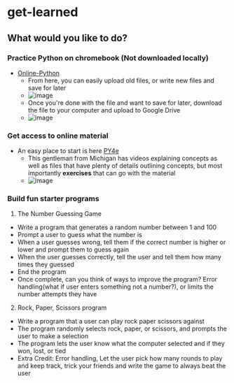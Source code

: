 # get-learned
## What would you like to do?
### Practice Python on chromebook (Not downloaded locally)
- [Online-Python](https://www.online-python.com/)
  - From here, you can easily upload old files, or write new files and save for later
  - ![image](https://user-images.githubusercontent.com/47952324/207500240-58fea40d-7bd9-4fd4-9424-a93f58d22440.png)
  - Once you're done with the file and want to save for later, download the file to your computer and upload to Google Drive
  - ![image](https://user-images.githubusercontent.com/47952324/207500777-2310c9b2-b406-4eba-9914-9e58c2bde4e7.png)

### Get access to online material
- An easy place to start is here [PY4e](https://www.py4e.com/lessons)
  - This gentleman from Michigan has videos explaining concepts as well as files that have plenty of details outlining concepts, but most importantly **exercises** that can go with the material
  - ![image](https://user-images.githubusercontent.com/47952324/207503850-0ed5a482-9355-4df4-b859-914f802757a0.png)

### Build fun starter programs
1. The Number Guessing Game
  - Write a program that generates a random number between 1 and 100
  - Prompt a user to guess what the number is
  - When a user guesses wrong, tell them if the correct number is higher or lower and prompt them to guess again
  - When the user guesses correctly, tell the user and tell them how many times they guessed
  - End the program
  - Once complete, can you think of ways to improve the program? Error handling(what if user enters something not a number?), or limits the number attempts they have
2. Rock, Paper, Scissors program
  - Write a program that a user can play rock paper scissors against
  - The program randomly selects rock, paper, or scissors, and prompts the user to make a selection
  - The program lets the user know what the computer selected and if they won, lost, or tied
  - Extra Credit: Error handling, Let the user pick how many rounds to play and keep track, trick your friends and write the game to always beat the user

